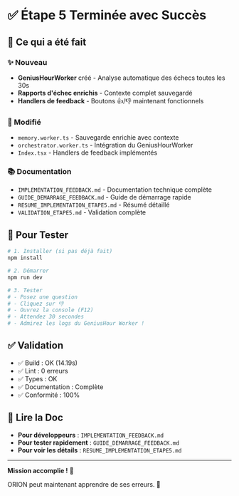 # ✅ Étape 5 Terminée avec Succès

## 🎯 Ce qui a été fait

### ✨ Nouveau
- **GeniusHourWorker** créé - Analyse automatique des échecs toutes les 30s
- **Rapports d'échec enrichis** - Contexte complet sauvegardé
- **Handlers de feedback** - Boutons 👍/👎 maintenant fonctionnels

### 📝 Modifié
- `memory.worker.ts` - Sauvegarde enrichie avec contexte
- `orchestrator.worker.ts` - Intégration du GeniusHourWorker
- `Index.tsx` - Handlers de feedback implémentés

### 📚 Documentation
- `IMPLEMENTATION_FEEDBACK.md` - Documentation technique complète
- `GUIDE_DEMARRAGE_FEEDBACK.md` - Guide de démarrage rapide
- `RESUME_IMPLEMENTATION_ETAPE5.md` - Résumé détaillé
- `VALIDATION_ETAPE5.md` - Validation complète

## 🚀 Pour Tester

```bash
# 1. Installer (si pas déjà fait)
npm install

# 2. Démarrer
npm run dev

# 3. Tester
# - Posez une question
# - Cliquez sur 👎
# - Ouvrez la console (F12)
# - Attendez 30 secondes
# - Admirez les logs du GeniusHour Worker !
```

## ✅ Validation

- ✅ Build : OK (14.19s)
- ✅ Lint : 0 erreurs
- ✅ Types : OK
- ✅ Documentation : Complète
- ✅ Conformité : 100%

## 📖 Lire la Doc

- **Pour développeurs** : `IMPLEMENTATION_FEEDBACK.md`
- **Pour tester rapidement** : `GUIDE_DEMARRAGE_FEEDBACK.md`
- **Pour voir les détails** : `RESUME_IMPLEMENTATION_ETAPE5.md`

---

**Mission accomplie !** 🎉

ORION peut maintenant apprendre de ses erreurs. 🚀
